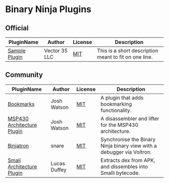 # Binary Ninja Plugins

## Official

| PluginName | Author | License | Description |
|------------|--------|---------|-------------|
|[Sample Plugin](https://github.com/Vector35/binaryninja-plugins/tree/master/plugins/official/sample_plugin)|Vector 35 LLC|[MIT](official/sample_plugin/LICENSE)|This is a short description meant to fit on one line.|


## Community

| PluginName | Author | License | Description |
|------------|--------|---------|-------------|
|[Bookmarks](https://github.com/joshwatson/binaryninja-bookmarks)|Josh Watson|[MIT](community/binaryninja-bookmarks/LICENSE)|A plugin that adds bookmarking functionality.|
|[MSP430 Architecture Plugin](https://github.com/joshwatson/binaryninja-msp430)|Josh Watson|[MIT](community/binaryninja-msp430/LICENSE)|A disassembler and lifter for the MSP430 architecture.|
|[Binjatron](https://github.com/snare/binjatron)|snare|[MIT](community/binjatron/LICENSE)|Synchronise the Binary Ninja binary view with a debugger via Voltron.|
|[Smali Architecture Plugin](https://github.com/lucasduffey/smaliBinja_python)|Lucas Duffey|[MIT](community/smaliBinja_python/LICENSE)|Extracts dex from APK, and dissembles into Smalli bytecode.|


